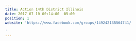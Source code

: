 ```yaml
---
title: Action 14th District Illinois
date: 2017-07-10 00:14:00 -05:00
position: 1
website: 'https://www.facebook.com/groups/149242135564741/

'
---
```


